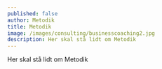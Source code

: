 ```yaml
---
published: false
author: Metodik
title: Metodik
image: /images/consulting/businesscoaching2.jpg
description: Her skal stå lidt om Metodik
---
```


Her skal stå lidt om Metodik